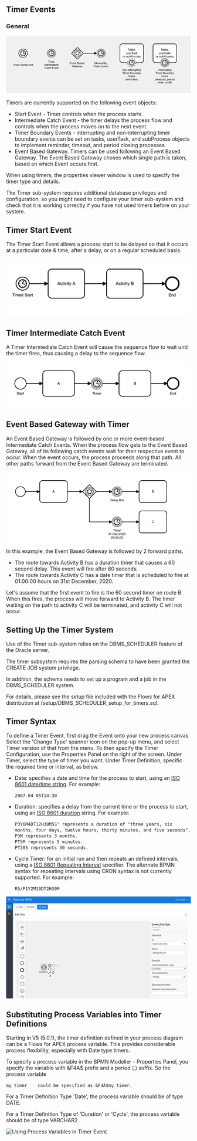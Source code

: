 ## Timer Events

### General

![Supported Timer Events](images/supportedTimerEventsV5.png "Supported Timer Events")

Timers are currently supported on the following event objects:

- Start Event - Timer controls when the process starts.
- Intermediate Catch Event - the timer delays the process flow and controls when the process moves on to the next event.
- Timer Boundary Events - interrupting and non-interrupting timer boundary events can be set on tasks, userTask, and subProcess objects to implement reminder, timeout, and period closing processes.
- Event Based Gateway.  Timers can be used following an Event Based Gateway.  The Event Based Gateway choses which single path is taken, based on which Event occurs first.

When using timers, the properties viewer window is used to specify the timer type and details.[](#)

The Timer sub-system requires additional database privileges and configuration, so you might need to configure your timer sub-system and check that it is working correctly if you have not used timers before on your system.

## Timer Start Event

The Timer Start Event allows a process start to be delayed so that it occurs at a particular date & time, after a delay, or on a regular scheduled basis.

![Simple Timer Event Start](images/simpleStartTimer.png "Simple Timer Start Event")

## Timer Intermediate Catch Event

A Timer Intermediate Catch Event will cause the sequence flow to wait until the timer fires, thus causing a delay to the sequence flow.

![Simple Timer Intermediate Catch Event](images/simpleTimerICEsequence.png "Simple Timer Intermediate Catch Event")

## Event Based Gateway with Timer

An Event Based Gateway is followed by one or more event-based Intermediate Catch Events.  When the process flow gets to the Event Based Gateway, all of its following catch events wait for their respective event to occur.  When the event occurs, the process proceeds along that path.   All other paths forward from the Event Based Gateway are terminated.

![Example Event Based Gateway sequence](images/timerEventBasedGatewaySequence.png "Example Event Based Gateway sequence")
In this example, the Event Based Gateway is followed by 2 forward paths.

- The  route towards Activity B has a duration timer that causes a 60 second delay.  This event will fire after 60 seconds.
- The route towards Activity C has a date timer that is scheduled to fire at 01:00:00 hours on 31st December, 2020.

Let's assume that the first event to fire is the 60 second timer on route B.  When this fires, the process will move forward to Activity B.  The timer waiting on the path to activity C will be terminated, and activity C will not occur.

## Setting Up the Timer System

Use of the Timer sub-system relies on the DBMS_SCHEDULER feature of the Oracle server.

The timer subsystem requires the parsing schema to have been granted the CREATE JOB system privilege.

In addition, the schema needs to set up a program and a job in the DBMS_SCHEDULER system.

For details, please see the setup file included with the Flows for APEX distribution at /setup/DBMS_SCHEDULER_setup_for_timers.sql.

## Timer Syntax

To define a Timer Event, first drag the Event onto your new process canvas.   Select the 'Change Type' spanner icon on the pop-up menu, and select Timer version of that from the menu.  To then specify the Timer Configuration, use the Properties Panel on the right of the screen.  Under Timer, select the type of timer you want.  Under Timer Definition, specific the required time or interval, as below.

- Date:  specifies a date and time for the process to start, using an [ISO 8601 date/time string](https://en.wikipedia.org/wiki/ISO_8601#Combined_date_and_time_representations).  For example:

  ```
  2007-04-05T14:30
  ```
- Duration:  specifies a delay from the current time or the process to start, using an [ISO 8601 duration](https://en.wikipedia.com/wiki/ISO_8601#Durations) string.  For example:

  ```
  P3Y6M4DT12H30M5S" represents a duration of "three years, six months, four days, twelve hours, thirty minutes, and five seconds".
  P3M represents 3 months.
  PT5M represents 5 minutes.
  PT30S represents 30 seconds.
  ```
- Cycle Timer: for an initial run and then repeats an definied intervals, using a [ISO 8601 Repeating Interval](https://en.wikipedia.org/wiki/ISO_8601#Repeating_intervals) specifier.  The alternate BPMN syntax for repeating intervals using CRON syntax is not currently supported.  For example:

  ```
  R5/P1Y2M10DT2H30M
  ```

![Timer Event Start](images/timerStartEvent.png "Timer Start Event")

## Substituting Process Variables into Timer Definitions

Starting in V5 (5.0.1), the timer definition defined in your process diagram can be a Flows for APEX process variable.  This provides considerable process flexibility, especially with Date type timers.

To specify a process variable in the BPMN Modeller - Properties Panel, you specify the variable with &F4A$ prefix and a period (.) suffix.  So the process variable

```
my_timer    could be specified as &F4A$my_timer.
```

For a Timer Definition Type 'Date', the process variable should be of type DATE.

For a Timer Definition Type of 'Duration' or 'Cycle', the process variable should be of type VARCHAR2.

![Using Process Variables in Timer Event](images/procVarsInTimerDef.png "Using Process Variables for Timer Event")
